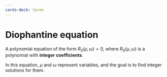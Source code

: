```yaml
---
cards-deck: terms
---
```

# Diophantine equation []()

A polynomial equation of the form $R_S(\mu, \omega)=0$, where $R_S(\mu, \omega)$ is a polynomial with **integer coefficients**.

In this equation, $\mu$ and $\omega$ represent variables, and the goal is to find integer solutions for them.

[](1713611057315)
